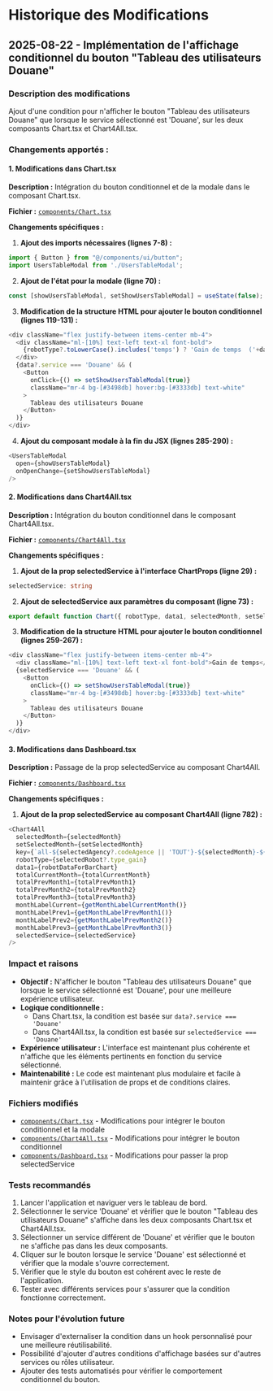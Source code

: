# Historique des Modifications

## 2025-08-22 - Implémentation de l'affichage conditionnel du bouton "Tableau des utilisateurs Douane"

### Description des modifications
Ajout d'une condition pour n'afficher le bouton "Tableau des utilisateurs Douane" que lorsque le service sélectionné est 'Douane', sur les deux composants Chart.tsx et Chart4All.tsx.

### Changements apportés :

#### 1. Modifications dans Chart.tsx
**Description :** Intégration du bouton conditionnel et de la modale dans le composant Chart.tsx.

**Fichier :** [`components/Chart.tsx`](components/Chart.tsx)

**Changements spécifiques :**

1. **Ajout des imports nécessaires (lignes 7-8) :**
```typescript
import { Button } from "@/components/ui/button";
import UsersTableModal from './UsersTableModal';
```

2. **Ajout de l'état pour la modale (ligne 70) :**
```typescript
const [showUsersTableModal, setShowUsersTableModal] = useState(false);
```

3. **Modification de la structure HTML pour ajouter le bouton conditionnel (lignes 119-131) :**
```typescript
<div className="flex justify-between items-center mb-4">
  <div className="ml-[10%] text-left text-xl font-bold">
    {robotType?.toLowerCase().includes('temps') ? 'Gain de temps  ('+data.temps_par_unite+' min / traitement)' : 'Sécurisation des processus'} 
  </div>
  {data?.service === 'Douane' && (
    <Button 
      onClick={() => setShowUsersTableModal(true)}
      className="mr-4 bg-[#3498db] hover:bg-[#3333db] text-white"
    >
      Tableau des utilisateurs Douane
    </Button>
  )}
</div>
```

4. **Ajout du composant modale à la fin du JSX (lignes 285-290) :**
```typescript
<UsersTableModal
  open={showUsersTableModal}
  onOpenChange={setShowUsersTableModal}
/>
```

#### 2. Modifications dans Chart4All.tsx
**Description :** Intégration du bouton conditionnel dans le composant Chart4All.tsx.

**Fichier :** [`components/Chart4All.tsx`](components/Chart4All.tsx)

**Changements spécifiques :**

1. **Ajout de la prop selectedService à l'interface ChartProps (ligne 29) :**
```typescript
selectedService: string
```

2. **Ajout de selectedService aux paramètres du composant (ligne 73) :**
```typescript
export default function Chart({ robotType, data1, selectedMonth, setSelectedMonth, totalCurrentMonth, totalPrevMonth1, totalPrevMonth2, totalPrevMonth3, monthLabelCurrent, monthLabelPrev1, monthLabelPrev2, monthLabelPrev3, selectedService }: ChartProps) {
```

3. **Modification de la structure HTML pour ajouter le bouton conditionnel (lignes 259-267) :**
```typescript
<div className="flex justify-between items-center mb-4">
  <div className="ml-[10%] text-left text-xl font-bold">Gain de temps</div>
  {selectedService === 'Douane' && (
    <Button
      onClick={() => setShowUsersTableModal(true)}
      className="mr-4 bg-[#3498db] hover:bg-[#3333db] text-white"
    >
      Tableau des utilisateurs Douane
    </Button>
  )}
</div>
```

#### 3. Modifications dans Dashboard.tsx
**Description :** Passage de la prop selectedService au composant Chart4All.

**Fichier :** [`components/Dashboard.tsx`](components/Dashboard.tsx)

**Changements spécifiques :**

1. **Ajout de la prop selectedService au composant Chart4All (ligne 782) :**
```typescript
<Chart4All
  selectedMonth={selectedMonth}
  setSelectedMonth={setSelectedMonth}
  key={`all-${selectedAgency?.codeAgence || 'TOUT'}-${selectedMonth}-${totalCurrentMonth}-${totalPrevMonth1}-${totalPrevMonth2}-${totalPrevMonth3}`}
  robotType={selectedRobot?.type_gain}
  data1={robotDataForBarChart}
  totalCurrentMonth={totalCurrentMonth}
  totalPrevMonth1={totalPrevMonth1}
  totalPrevMonth2={totalPrevMonth2}
  totalPrevMonth3={totalPrevMonth3}
  monthLabelCurrent={getMonthLabelCurrentMonth()}
  monthLabelPrev1={getMonthLabelPrevMonth1()}
  monthLabelPrev2={getMonthLabelPrevMonth2()}
  monthLabelPrev3={getMonthLabelPrevMonth3()}
  selectedService={selectedService}
/>
```

### Impact et raisons
- **Objectif :** N'afficher le bouton "Tableau des utilisateurs Douane" que lorsque le service sélectionné est 'Douane', pour une meilleure expérience utilisateur.
- **Logique conditionnelle :** 
  - Dans Chart.tsx, la condition est basée sur `data?.service === 'Douane'`
  - Dans Chart4All.tsx, la condition est basée sur `selectedService === 'Douane'`
- **Expérience utilisateur :** L'interface est maintenant plus cohérente et n'affiche que les éléments pertinents en fonction du service sélectionné.
- **Maintenabilité :** Le code est maintenant plus modulaire et facile à maintenir grâce à l'utilisation de props et de conditions claires.

### Fichiers modifiés
- [`components/Chart.tsx`](components/Chart.tsx) - Modifications pour intégrer le bouton conditionnel et la modale
- [`components/Chart4All.tsx`](components/Chart4All.tsx) - Modifications pour intégrer le bouton conditionnel
- [`components/Dashboard.tsx`](components/Dashboard.tsx) - Modifications pour passer la prop selectedService

### Tests recommandés
1. Lancer l'application et naviguer vers le tableau de bord.
2. Sélectionner le service 'Douane' et vérifier que le bouton "Tableau des utilisateurs Douane" s'affiche dans les deux composants Chart.tsx et Chart4All.tsx.
3. Sélectionner un service différent de 'Douane' et vérifier que le bouton ne s'affiche pas dans les deux composants.
4. Cliquer sur le bouton lorsque le service 'Douane' est sélectionné et vérifier que la modale s'ouvre correctement.
5. Vérifier que le style du bouton est cohérent avec le reste de l'application.
6. Tester avec différents services pour s'assurer que la condition fonctionne correctement.

### Notes pour l'évolution future
- Envisager d'externaliser la condition dans un hook personnalisé pour une meilleure réutilisabilité.
- Possibilité d'ajouter d'autres conditions d'affichage basées sur d'autres services ou rôles utilisateur.
- Ajouter des tests automatisés pour vérifier le comportement conditionnel du bouton.